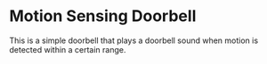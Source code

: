 # Motion Sensing Doorbell
This is a simple doorbell that plays a doorbell sound when motion is detected within a certain range. 
